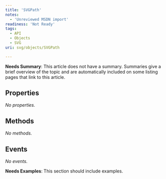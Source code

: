 ```yaml
---
title: 'SVGPath'
notes:
  - 'Unreviewed MSDN import'
readiness: 'Not Ready'
tags:
  - API
  - Objects
  - SVG
uri: svg/objects/SVGPath

---
```

**Needs Summary**: This article does not have a summary. Summaries give a brief overview of the topic and are automatically included on some listing pages that link to this article.

## Properties

*No properties.*

## Methods

*No methods.*

## Events

*No events.*

**Needs Examples**: This section should include examples.


